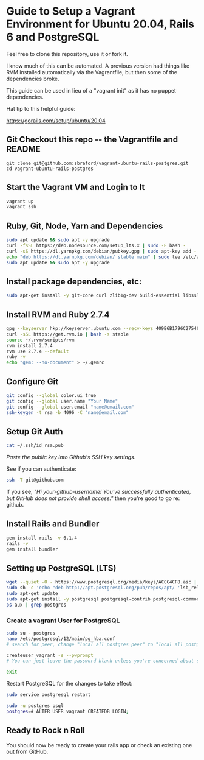 # Guide to Setup a Vagrant Environment for Ubuntu 20.04, Rails 6 and PostgreSQL

Feel free to clone this repository, use it or fork it.

I know much of this can be automated. A previous version had things like RVM installed automatically via the Vagrantfile, but then some of the dependencies broke.

This guide can be used in lieu of a "vagrant init" as it has no puppet dependencies.

Hat tip to this helpful guide:

https://gorails.com/setup/ubuntu/20.04

## Git Checkout this repo -- the Vagrantfile and README

```
git clone git@github.com:sbraford/vagrant-ubuntu-rails-postgres.git
cd vagrant-ubuntu-rails-postgres
```

## Start the Vagrant VM and Login to It

```bash
vagrant up
vagrant ssh
```

## Ruby, Git, Node, Yarn and Dependencies

```bash
sudo apt update && sudo apt -y upgrade
curl -fsSL https://deb.nodesource.com/setup_lts.x | sudo -E bash -
curl -sS https://dl.yarnpkg.com/debian/pubkey.gpg | sudo apt-key add -
echo "deb https://dl.yarnpkg.com/debian/ stable main" | sudo tee /etc/apt/sources.list.d/yarn.list
sudo apt update && sudo apt -y upgrade
```


## Install package dependencies, etc:

```bash
sudo apt-get install -y git-core curl zlib1g-dev build-essential libssl-dev libreadline-dev libyaml-dev libsqlite3-dev sqlite3 libxml2-dev libxslt1-dev libcurl4-openssl-dev libffi-dev nodejs yarn libgdbm-dev libncurses5-dev automake libtool bison libffi-dev
```

## Install RVM and Ruby 2.7.4

```bash
gpg --keyserver hkp://keyserver.ubuntu.com --recv-keys 409B6B1796C275462A1703113804BB82D39DC0E3 7D2BAF1CF37B13E2069D6956105BD0E739499BDB
curl -sSL https://get.rvm.io | bash -s stable
source ~/.rvm/scripts/rvm
rvm install 2.7.4
rvm use 2.7.4 --default
ruby -v
echo "gem: --no-document" > ~/.gemrc
```

## Configure Git

```bash
git config --global color.ui true
git config --global user.name "Your Name"
git config --global user.email "name@email.com"
ssh-keygen -t rsa -b 4096 -C "name@email.com"
```

## Setup Git Auth

```bash
cat ~/.ssh/id_rsa.pub
````

*Paste the public key into Github's SSH key settings.*

See if you can authenticate:

```bash
ssh -T git@github.com
```

If you see, *"Hi your-github-username! You've successfully authenticated, but GitHub does not provide shell access."* then you're good to go re: github.

## Install Rails and Bundler

```bash
gem install rails -v 6.1.4
rails -v
gem install bundler
```

## Setting up PostgreSQL (LTS)

```bash
wget --quiet -O - https://www.postgresql.org/media/keys/ACCC4CF8.asc | sudo apt-key add -
sudo sh -c 'echo "deb http://apt.postgresql.org/pub/repos/apt/ 'lsb_release -cs'-pgdg main" >> /etc/apt/sources.list.d/pgdg.list'
sudo apt-get update
sudo apt-get install -y postgresql postgresql-contrib postgresql-common libpq-dev
ps aux | grep postgres
```

### Create a vagrant User for PostgreSQL

```bash
sudo su - postgres
nano /etc/postgresql/12/main/pg_hba.conf
# search for peer, change "local all postgres peer" to "local all postgres md5" or on local vagrant "local all all trust"

createuser vagrant -s --pwprompt
# You can just leave the password blank unless you're concerned about security.

exit
```

Restart PostgreSQL for the changes to take effect:

```bash
sudo service postgresql restart
```

```bash
sudo -u postgres psql
postgres=# ALTER USER vagrant CREATEDB LOGIN;
```

## Ready to Rock n Roll

You should now be ready to create your rails app or check an existing one out from GitHub.
